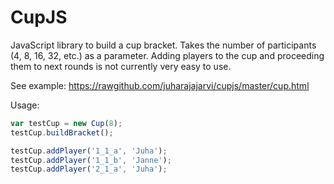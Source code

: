 CupJS
=====

JavaScript library to build a cup bracket. Takes the number of participants (4, 8, 16, 32, etc.) as a parameter. Adding players to the cup and proceeding them to next rounds is not currently very easy to use.

See example: https://rawgithub.com/juharajajarvi/cupjs/master/cup.html

Usage:
```javascript
var testCup = new Cup(8);
testCup.buildBracket();

testCup.addPlayer('1_1_a', 'Juha');
testCup.addPlayer('1_1_b', 'Janne');
testCup.addPlayer('2_1_a', 'Juha');
```